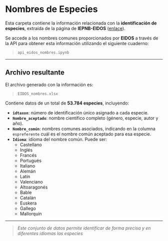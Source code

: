 # Nombres de Especies 

Esta carpeta contiene la información relacionada con la **identificación de especies**, extraída de la página de **IEPNB-EIDOS**  ([enlace](https://iepnb.gob.es/areas-tematicas/especies-silvestres/eidos)).

Se accede a los nombres comunes proporcionados por **EIDOS** a través de la API para obtener esta información utilizando el siguiente cuaderno:

> `api_eidos_nombres.ipynb`

---

## Archivo resultante

El archivo generado con la información es:

> `EIDOS_nombres.xlsx`

Contiene datos de un total de **53.784 especies**, incluyendo:

- **`idtaxon`**: número de identificación único asignado a cada especie.
- **`Nombre_aceptado`**: nombre científico completo (género, especie, autor y año).
- **`Nombre_común`**: nombres comunes asociados, indicando en la columna `espreferente` cuál es el nombre común aceptado para esa especie.
- **`Idioma`**: idioma del nombre común. Puede ser:
  - Castellano
  - Inglés
  - Francés
  - Portugués
  - Italiano
  - Alemán
  - Latín
  - Valenciano
  - Altoaragonés
  - Bable
  - Catalán
  - Euskera
  - Gallego
  - Mallorquín

---

> *Este conjunto de datos permite identificar de forma precisa y en diferentes idiomas las especies*
